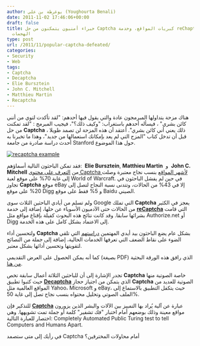 ```yaml
---
author: يوغرطة بن علي (Youghourta Benali)
date: 2011-11-02 17:46:06+00:00
draft: false
title: خبراء أمنيون يتمكنون من حل Captcha كبريات المواقع، وخدمة reChaptcha  تصمد أمام
  الهجمات
type: post
url: /2011/11/popular-captcha-defeated/
categories:
- Security
- Web
tags:
- Captcha
- Decaptcha
- Elie Bursztein
- John C. Mitchell
- Matthieu Martin
- Recaptcha
---
```


هناك مزحة يتداولها المبرمجون عادة والتي يقول فيها أحدهم: "لقد تأكدت لتوي من أنني كائن بشري" ، فيسأله أحدهم باستغراب: "وكيف ذلك؟"، فيجيب المبرمج : "لقد تمكنت من حل **Captcha** ، ذلك يعني أني كائن بشري". أعتقد أن هذه المزحة لن تصمد طويلا قبل أن تدخل كتاب "المزح التي لم يعد بإمكانك استعمالها من جديد"، وهذا ما تخبرنا به أحدث دراسة صادرة من جامعة Stanford حول هذا الموضوع.




[![recaptcha example](https://www.it-scoop.com/wp-content/uploads/2011/11/recaptcha-example.gif)
](https://www.it-scoop.com/wp-content/uploads/2011/11/recaptcha-example.gif)




فقد تمكن الباحثون التالية أسماؤهم:  **Elie Bursztein**, **Matthieu Martin**  و  **John C. Mitchell** من [التعرف على محتوى Captcha لأشهر المواقع](http://elie.im/publication/text-based-captcha-strengths-and-weaknesses) بنسب نجاح معتبرة وصلت إلى غاية 70% على موقع لعبة World of Warcraft. في حين لم يفشل الباحثون في تجاوز **Captcha** موقع eBay إلا في 43% من الحالات، وتتدنى نسبة النجاح لتصل إلى 20% على موقع Digg و 5% فقط على موقع Baidu الصيني.




ولم تسلم من أيادي الباحثين الثلاث سوى Google التي تملك **Captcha** يعجز في الكثير من الحالات حتى الآدميون الأسوياء عن حلها، إضافة إلى خدمة **[reCaptcha](http://www.google.com/recaptcha)** التي قامت بشرائها سابقا. وقد كانت نتائج هذه البحوث كفيلة بإقناع مواقع مثل Authorize.net أو Digg إلى الاعتماد بشكل كامل على هذه الخدمة.




ولتحسين أداء **Captcha** بشكل عام يضع الباحثون بيد أيدي المهتمين [دراستهم](http://cdn.ly.tl/publications/text-based-captcha-strengths-and-weaknesses.pdf) التي تلقي الضوء على نقاط الضعف التي تعرفها الخدمات الحالية، إضافة إلى جملة من النصائح لتقويتها وتحسين أدائها بشكل معتبر.




كما أنه يمكن الحصول على العرض التقديمي (بصيغة PDF) الذي رافق هذه الورقة البحثية [من هنا](http://cdn.ly.tl/publications/text-captcha-strenghts-and-weaknesses-ccs-2011-slides.pdf).




تجدر الإشارة إلى أن للباحثين الثلاثة أعمال سابقة تخص **Captcha** خاصة الصوتية منها حيث كتبوا تطبيق **[Decaptcha](http://news.stanford.edu/news/2011/may/captcha-security-flaw-052311.html)** الذي يتمكن من اجتياز حجاز **Captcha** الصوتية للعديد من المواقع العالمية مثل Yahoo، Microsoft و eBay، حيث يتكفل التطبيق بالاستماع إلى الملف الصوتي وتحليل محتواه بنسب نجاح تصل إلى غاية 50%.




للتذكير فإن **[Captcha](http://en.wikipedia.org/wiki/CAPTCHA)** عبارة عن آلية يُراد بها التمييز بين الآلات والبشر الذين يزورون مواقع معينة وذلك بوضعهم أمام اختبار "فك تشفير" كلمة أو جملة تمت تشويهها. وهي اختصار للعبارة التالية: Completely Automated Public Turing test to tell Computers and Humans Apart.




في رأيك إلى متى ستصمد Captcha أمام محاولات المخترقين؟



